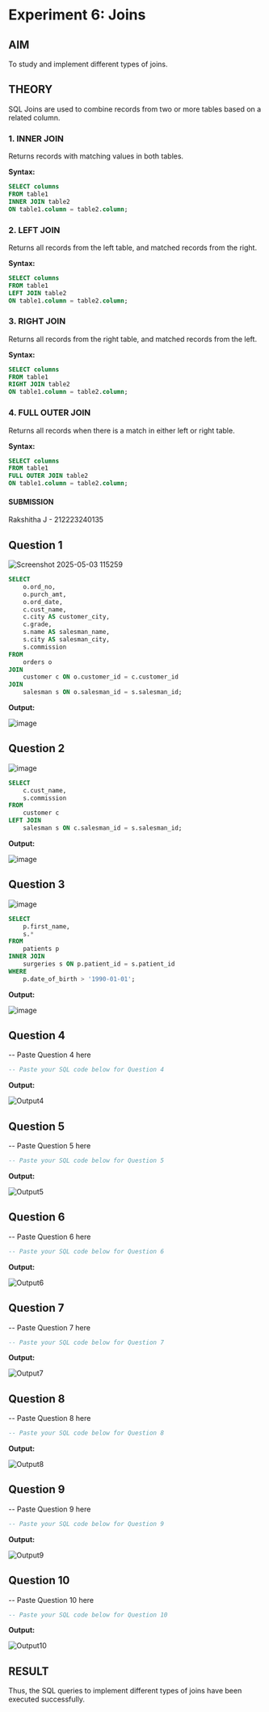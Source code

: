 # Experiment 6: Joins

## AIM
To study and implement different types of joins.

## THEORY

SQL Joins are used to combine records from two or more tables based on a related column.

### 1. INNER JOIN
Returns records with matching values in both tables.

**Syntax:**
```sql
SELECT columns
FROM table1
INNER JOIN table2
ON table1.column = table2.column;
```

### 2. LEFT JOIN
Returns all records from the left table, and matched records from the right.

**Syntax:**

```sql
SELECT columns
FROM table1
LEFT JOIN table2
ON table1.column = table2.column;
```
### 3. RIGHT JOIN
Returns all records from the right table, and matched records from the left.

**Syntax:**

```sql
SELECT columns
FROM table1
RIGHT JOIN table2
ON table1.column = table2.column;
```
### 4. FULL OUTER JOIN
Returns all records when there is a match in either left or right table.

**Syntax:**

```sql
SELECT columns
FROM table1
FULL OUTER JOIN table2
ON table1.column = table2.column;
```
#### SUBMISSION

Rakshitha J - 212223240135

**Question 1**
--
![Screenshot 2025-05-03 115259](https://github.com/user-attachments/assets/8398610f-fd62-45cc-94a4-248b47a69468)

```sql
SELECT 
    o.ord_no,
    o.purch_amt,
    o.ord_date,
    c.cust_name,
    c.city AS customer_city,
    c.grade,
    s.name AS salesman_name,
    s.city AS salesman_city,
    s.commission
FROM 
    orders o
JOIN 
    customer c ON o.customer_id = c.customer_id
JOIN 
    salesman s ON o.salesman_id = s.salesman_id;
```

**Output:**

![image](https://github.com/user-attachments/assets/6b57727a-4733-4907-a086-8ad26a6210dd)

**Question 2**
---
![image](https://github.com/user-attachments/assets/a3b6d85d-4972-471d-8c37-4b8599ab2925)

```sql
SELECT 
    c.cust_name,
    s.commission
FROM 
    customer c
LEFT JOIN 
    salesman s ON c.salesman_id = s.salesman_id;
```

**Output:**

![image](https://github.com/user-attachments/assets/65122ce3-e41c-4654-88dd-8e46a3dd70cc)

**Question 3**
---
![image](https://github.com/user-attachments/assets/9d42b1cb-0ae1-45ea-8499-bc67bcfdf785)

```sql
SELECT 
    p.first_name,
    s.*
FROM 
    patients p
INNER JOIN 
    surgeries s ON p.patient_id = s.patient_id
WHERE 
    p.date_of_birth > '1990-01-01';
```

**Output:**

![image](https://github.com/user-attachments/assets/4070162c-ffa4-46bc-818d-125405f6784f)

**Question 4**
---
-- Paste Question 4 here

```sql
-- Paste your SQL code below for Question 4
```

**Output:**

![Output4](output.png)

**Question 5**
---
-- Paste Question 5 here

```sql
-- Paste your SQL code below for Question 5
```

**Output:**

![Output5](output.png)

**Question 6**
---
-- Paste Question 6 here

```sql
-- Paste your SQL code below for Question 6
```

**Output:**

![Output6](output.png)

**Question 7**
---
-- Paste Question 7 here

```sql
-- Paste your SQL code below for Question 7
```

**Output:**

![Output7](output.png)

**Question 8**
---
-- Paste Question 8 here

```sql
-- Paste your SQL code below for Question 8
```

**Output:**

![Output8](output.png)

**Question 9**
---
-- Paste Question 9 here

```sql
-- Paste your SQL code below for Question 9
```

**Output:**

![Output9](output.png)

**Question 10**
---
-- Paste Question 10 here

```sql
-- Paste your SQL code below for Question 10
```

**Output:**

![Output10](output.png)


## RESULT
Thus, the SQL queries to implement different types of joins have been executed successfully.
